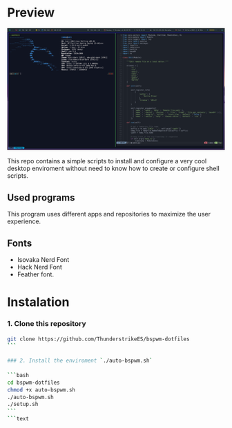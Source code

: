 # Preview
<p align="center">
  <img src="screenshots/1.png">
</p>

This repo contains a simple scripts to install and configure a very cool desktop enviroment without need to know how to create or configure shell scripts.

## Used programs

This program uses different apps and repositories to maximize the user experience.

## Fonts

- Isovaka Nerd Font
- Hack Nerd Font
- Feather font.

# Instalation

### 1. Clone this repository

````bash
git clone https://github.com/ThunderstrikeES/bspwm-dotfiles
```

### 2. Install the enviroment `./auto-bspwm.sh`

```bash
cd bspwm-dotfiles
chmod +x auto-bspwm.sh
./auto-bspwm.sh
./setup.sh
```
```text
